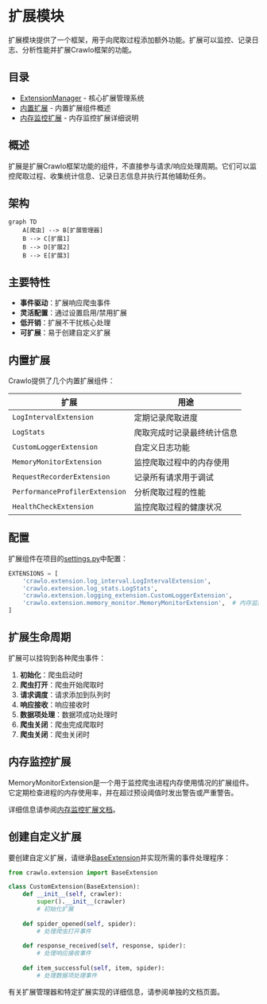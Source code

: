 # 扩展模块

扩展模块提供了一个框架，用于向爬取过程添加额外功能。扩展可以监控、记录日志、分析性能并扩展Crawlo框架的功能。

## 目录
- [ExtensionManager](manager.md) - 核心扩展管理系统
- [内置扩展](built_in.md) - 内置扩展组件概述
- [内存监控扩展](memory_monitor.md) - 内存监控扩展详细说明

## 概述

扩展是扩展Crawlo框架功能的组件，不直接参与请求/响应处理周期。它们可以监控爬取过程、收集统计信息、记录日志信息并执行其他辅助任务。

## 架构

```mermaid
graph TD
    A[爬虫] --> B[扩展管理器]
    B --> C[扩展1]
    B --> D[扩展2]
    B --> E[扩展3]
```

## 主要特性

- **事件驱动**：扩展响应爬虫事件
- **灵活配置**：通过设置启用/禁用扩展
- **低开销**：扩展不干扰核心处理
- **可扩展**：易于创建自定义扩展

## 内置扩展

Crawlo提供了几个内置扩展组件：

| 扩展 | 用途 |
|------|------|
| `LogIntervalExtension` | 定期记录爬取进度 |
| `LogStats` | 爬取完成时记录最终统计信息 |
| `CustomLoggerExtension` | 自定义日志功能 |
| `MemoryMonitorExtension` | 监控爬取过程中的内存使用 |
| `RequestRecorderExtension` | 记录所有请求用于调试 |
| `PerformanceProfilerExtension` | 分析爬取过程的性能 |
| `HealthCheckExtension` | 监控爬取过程的健康状况 |

## 配置

扩展组件在项目的[settings.py](https://github.com/crawl-coder/Crawlo/blob/master/examples/api_data_collection/api_data_collection/settings.py)中配置：

```python
EXTENSIONS = [
    'crawlo.extension.log_interval.LogIntervalExtension',
    'crawlo.extension.log_stats.LogStats',
    'crawlo.extension.logging_extension.CustomLoggerExtension',
    'crawlo.extension.memory_monitor.MemoryMonitorExtension',  # 内存监控扩展
]
```

## 扩展生命周期

扩展可以挂钩到各种爬虫事件：

1. **初始化**：爬虫启动时
2. **爬虫打开**：爬虫开始爬取时
3. **请求调度**：请求添加到队列时
4. **响应接收**：响应接收时
5. **数据项处理**：数据项成功处理时
6. **爬虫关闭**：爬虫完成爬取时
7. **爬虫关闭**：爬虫关闭时

## 内存监控扩展

MemoryMonitorExtension是一个用于监控爬虫进程内存使用情况的扩展组件。它定期检查进程的内存使用率，并在超过预设阈值时发出警告或严重警告。

详细信息请参阅[内存监控扩展文档](memory_monitor.md)。

## 创建自定义扩展

要创建自定义扩展，请继承[BaseExtension](https://github.com/crawl-coder/Crawlo/blob/master/crawlo/extension/base.py#L24)并实现所需的事件处理程序：

```python
from crawlo.extension import BaseExtension

class CustomExtension(BaseExtension):
    def __init__(self, crawler):
        super().__init__(crawler)
        # 初始化扩展
        
    def spider_opened(self, spider):
        # 处理爬虫打开事件
        
    def response_received(self, response, spider):
        # 处理响应接收事件
        
    def item_successful(self, item, spider):
        # 处理数据项处理事件
```

有关扩展管理器和特定扩展实现的详细信息，请参阅单独的文档页面。